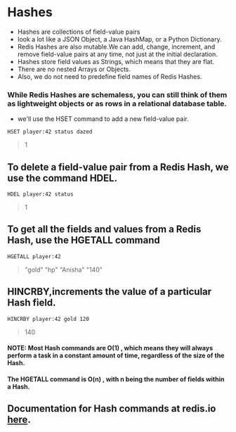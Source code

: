 # Hashes

- Hashes are collections of field-value pairs
- look a lot like a JSON Object, a Java HashMap, or a Python Dictionary.
- Redis Hashes are also mutable.We can add, change, increment, and remove field-value pairs at any time, not just at the initial declaration.
- Hashes store field values as Strings, which means that they are flat.
- There are no nested Arrays or Objects.
- Also, we do not need to predefine field names of Redis Hashes.


### While Redis Hashes are schemaless, you can still think of them as lightweight objects or as rows in a relational database table.

- we'll use the HSET command to add a new field-value pair.

``` HSET player:42 status dazed ```
>1

## To delete a field-value pair from a Redis Hash, we use the command HDEL.

``` HDEL player:42 status  ```
>1

## To get all the fields and values from a Redis Hash, use the HGETALL command

``` HGETALL player:42 ```
>"gold"
>"hp"
>"Anisha"
>"140"

## HINCRBY,increments the value of a particular Hash field.
``` HINCRBY player:42 gold 120  ```
> 140

#### NOTE:  Most Hash commands are O(1) , which means they will always perform a task in a constant amount of time, regardless of the size of the Hash.

#### The HGETALL command is O(n) , with n being the number of fields within a Hash.

##  Documentation for Hash commands at redis.io [here](https://redis.io/commands/?group=hash).
